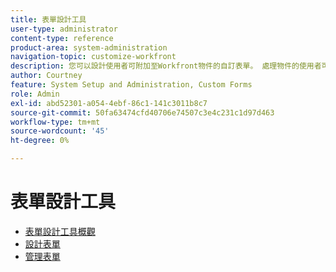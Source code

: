 ```yaml
---
title: 表單設計工具
user-type: administrator
content-type: reference
product-area: system-administration
navigation-topic: customize-workfront
description: 您可以設計使用者可附加至Workfront物件的自訂表單。 處理物件的使用者可以填寫自訂表格，以提供物件的相關資訊。
author: Courtney
feature: System Setup and Administration, Custom Forms
role: Admin
exl-id: abd52301-a054-4ebf-86c1-141c3011b8c7
source-git-commit: 50fa63474cfd40706e74507c3e4c231c1d97d463
workflow-type: tm+mt
source-wordcount: '45'
ht-degree: 0%

---
```


# 表單設計工具

* [表單設計工具概觀](/help/quicksilver/administration-and-setup/customize-workfront/create-manage-custom-forms/form-designer/form-designer-overview.md)
* [設計表單](/help/quicksilver/administration-and-setup/customize-workfront/create-manage-custom-forms/form-designer/design-a-form/design-a-form-toc.md)
* [管理表單](/help/quicksilver/administration-and-setup/customize-workfront/create-manage-custom-forms/form-designer/manage-a-form/manage-a-form-toc.md)
